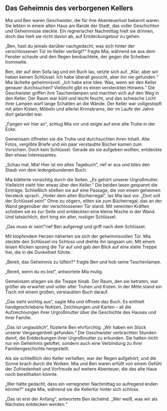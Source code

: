 ## Das Geheimnis des verborgenen Kellers

Mia und Ben waren Geschwister, die für ihre
Abenteuerlust bekannt waren. Sie lebten in einem
alten Haus am Rande der Stadt, das voller Geschichten
und Geheimnisse steckte. Ein regnerischer Nachmittag
hielt sie drinnen, doch das hielt sie nicht davon ab,
auf Entdeckungstour zu gehen.

„Ben, hast du jemals darüber nachgedacht, was sich
hinter der verschlossenen Tür im Keller verbirgt?“
fragte Mia, während sie aus dem Fenster schaute und
den Regen beobachtete, der gegen die Scheiben trommelte.

Ben, der auf dem Sofa lag und ein Buch las, setzte sich
auf. „Klar, aber wir haben keinen Schlüssel. Ich
habe überall gesucht, aber ihn nie gefunden.“ Mia
lächelte geheimnisvoll. „Ich habe eine Idee. Was,
wenn wir den Keller genauer durchsuchen? Vielleicht
gibt es einen versteckten Hinweis.“ Die Geschwister
griffen ihre Taschenlampen und machten sich auf
den Weg in den Keller. Der Raum war kühl und leicht
feucht, und das schwache Licht ihrer Lampen warf lange
Schatten an die Wände. Der Keller war vollgestopft
mit alten Kisten, Möbeln und allerlei Krimskrams,
der im Laufe der Jahre dort gelandet war.

„Fangen wir hier an“, schlug Mia vor und zeigte
auf eine alte Truhe in der Ecke.

Gemeinsam öffneten sie die Truhe und durchsuchten
ihren Inhalt. Alte Fotos, vergilbte Briefe und ein
paar verstaubte Bücher kamen zum Vorschein. Doch
kein Schlüssel. Gerade als sie aufgeben wollten,
entdeckte Ben etwas Interessantes.

„Schau mal, Mia! Hier ist ein altes Tagebuch“, rief
er aus und blies den Staub von dem ledergebundenen Buch.

Mia blätterte vorsichtig durch die Seiten. „Es
gehört unserer Urgroßmutter. Vielleicht steht
hier etwas über den Keller.“ Die beiden lasen
gespannt die Einträge. Schließlich stießen sie
auf eine Passage, die von einem geheimen Versteck
sprach. „Hinter dem alten Bücherregal“, las Mia
laut vor. „Dort soll der Schlüssel sein!“ Ohne
zu zögern, eilten sie zum Bücherregal, das an der
Wand gegenüber der verschlossenen Tür stand. Mit
vereinten Kräften schoben sie es zur Seite und
entdeckten eine kleine Nische in der Wand. Und
tatsächlich, dort hing ein alter, rostiger Schlüssel.

„Das muss er sein!“rief Ben aufgeregt und griff
nach dem Schlüssel.

Mit klopfendem Herzen näherten sie sich der
geheimnisvollen Tür. Mia steckte den Schlüssel ins
Schloss und drehte ihn langsam um. Mit einem leisen
Klicken sprang die Tür auf und gab den Blick auf
eine steile Treppe frei, die in die Dunkelheit führte.

„Bereit, das Geheimnis zu lüften?“ fragte Ben
und hob seine Taschenlampe.

„Bereit, wenn du es bist“, antwortete Mia mutig.

Gemeinsam stiegen sie die Treppe hinab. Der Raum,
den sie betraten, war größer als erwartet und
voller alter Truhen und Kisten. In der Mitte stand
ein Tisch mit einem großen, verstaubten Buch darauf.

„Das sieht wichtig aus“, sagte Mia und öffnete
das Buch. Es enthielt handgeschriebene Notizen,
Zeichnungen und Karten – all die Aufzeichnungen
ihrer Urgroßmutter über die Geschichte des Hauses
und ihrer Familie.

„Das ist unglaublich“, flüsterte
Ben ehrfürchtig. „Wir haben ein Stück unserer
Vergangenheit gefunden.“ Die Geschwister verbrachten
Stunden damit, die Entdeckungen ihrer Urgroßmutter
zu erkunden. Sie hatten nicht nur ein Geheimnis
gelüftet, sondern auch eine Verbindung zu ihrer
Familiengeschichte hergestellt.

Als sie schließlich den Keller verließen, war
der Regen aufgehört, und die Sonne brach durch die
Wolken. Mia und Ben waren erfüllt von einem Gefühl
der Zufriedenheit und Vorfreude auf weitere Abenteuer,
die das alte Haus noch bereithalten könnte.

„Wer hätte gedacht, dass ein verregneter Nachmittag
so aufregend enden könnte?“ sagte Mia, während
sie die Kellertür hinter sich schloss.

„Das ist erst der Anfang“, antwortete Ben
lächelnd. „Wer weiß, was wir als Nächstes
entdecken werden.“
